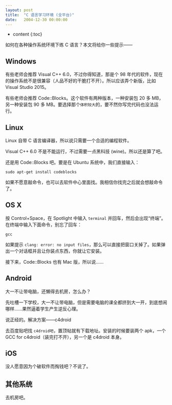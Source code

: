 ```yaml
---
layout: post
title:  "C 语言学习环境 (全平台)"
date:   2004-12-30 00:00:00
---
```

* content
{:toc}

如何在各种操作系统环境下练 C 语言？本文将给你一些提示——

## Windows

有些老师会推荐 Visual C++ 6.0，不过你得知道，那是个 98 年代的软件，现在的操作系统不是很兼容（人品不好的干脆打不开）。所以应该弄个新版，比如 Visual Studio 2015。

有些老师会推荐 Code::Blocks。这个软件有两种版本，一种安装包 20 多 MB，另一种安装包 90 多 MB。要选择那个`体积较大`的，要不然你写完代码也没法运行。

## Linux

Linux 自带 C 语言编译器，所以说只需要一个合适的编程软件。

Visual C++ 6.0 不是不能运行，不过需要一点黑科技 (wine)。所以还是算了吧。

还是用 Code::Blocks 吧。要是在 Ubuntu 系统中，我们直接输入：

	sudo apt-get install codeblocks
	
如果不愿意敲命令，也可以去软件中心里面找。我相信你找完之后就会想敲命令了。

## OS X

按 Control+Space，在 Spotlight 中输入 `terminal` 并回车，然后会出现“终端”。在终端中输入下面命令，别忘了回车：

	gcc
	
如果提示 `clang: error: no input files`，那么可以直接把窗口关掉了。如果弹出一个对话框并且让你装点东西，你就让它安装。

接下来，Code::Blocks 也有 Mac 版，所以说……

## Android

大一不让带电脑，还懒得去机房，怎么办？

先吐槽一下学校，大一不让带电脑，但是需要电脑的课全都挤到大一开，到底想闹哪样……果然逼着学生产生逆反心理。

说正经的。解决方案——c4droid

去百度贴吧找 `c4droid吧`，置顶帖就有下载地址。安装的时候要装两个 apk，一个 GCC for c4droid（装完打不开），另一个是 c4droid 本身。

## iOS

没人愿意因为个破软件而掏钱吧？不说了。

## 其他系统

去机房吧。
